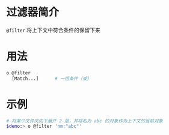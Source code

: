 # 过滤器简介

`@filter` 将上下文中符合条件的保留下来

# 用法

```bash
o @filter
  [Match...]      # 一组条件（或）
```

# 示例

```bash
# 将某个文件夹向下展开 2 层，并将名为 abc 的对象作为上下文的当前对象
$demo:> o @filter 'nm:"abc"'
```

